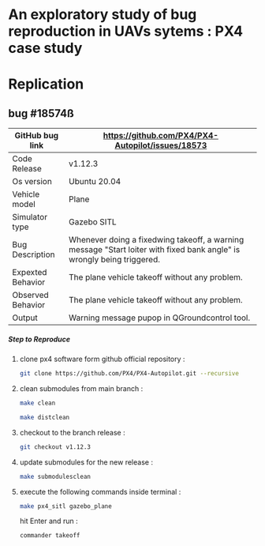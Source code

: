 # An exploratory study of bug reproduction in UAVs sytems : PX4 case study


# Replication
## bug #18574ß
| GitHub bug link |  https://github.com/PX4/PX4-Autopilot/issues/18573   |
|-----------------|---------------------------------------------|
| Code Release         | v1.12.3                                 |
| Os version           | Ubuntu 20.04                                      |
| Vehicle model        | Plane                                             |
| Simulator type       | Gazebo SITL                                       |
| Bug Description      | Whenever doing a fixedwing takeoff, a warning message "Start loiter with fixed bank angle" is wrongly being triggered.                                |
| Expexted Behavior    | The plane vehicle takeoff without any problem.                                 |
| Observed Behavior    | The plane vehicle takeoff without any problem.                                 |
| Output               | Warning message pupop in QGroundcontrol tool.                                 |
##### Step to Reproduce


1. clone px4 software form github official repository :
    ```bash
    git clone https://github.com/PX4/PX4-Autopilot.git --recursive
    ```
2. clean submodules from main branch :
    ```bash
    make clean
    ```
    ```bash
    make distclean
    ```
3. checkout to the branch release :
    ```bash
    git checkout v1.12.3
    ```
4. update submodules for the new release :
    ```bash
    make submodulesclean
    ```
5. execute the following commands inside terminal :
    ```bash
    make px4_sitl gazebo_plane
    ```
    hit Enter and run :
    ```bash
    commander takeoff
    ```
